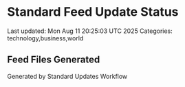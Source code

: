 # Standard Feed Update Status
Last updated: Mon Aug 11 20:25:03 UTC 2025
Categories: technology,business,world

## Feed Files Generated

Generated by Standard Updates Workflow
